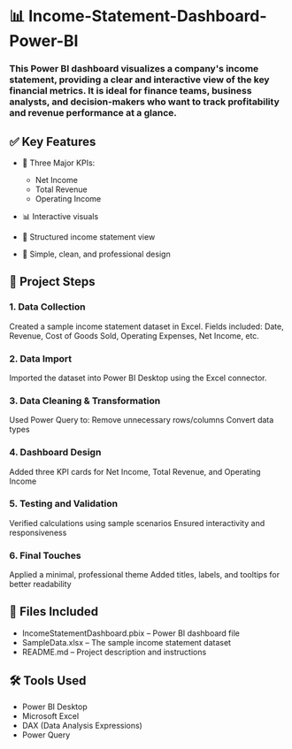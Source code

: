 # 📊 Income-Statement-Dashboard-Power-BI
### This Power BI dashboard visualizes a company's income statement, providing a clear and interactive view of the key financial metrics. It is ideal for finance teams, business analysts, and decision-makers who want to track profitability and revenue performance at a glance.

## ✅ Key Features
- 📌 Three Major KPIs:

  - Net Income
  - Total Revenue
  - Operating Income
- 📊 Interactive visuals
- 📁 Structured income statement view
- 🎨 Simple, clean, and professional design

## 📂 Project Steps

### 1. Data Collection
Created a sample income statement dataset in Excel.
Fields included: Date, Revenue, Cost of Goods Sold, Operating Expenses, Net Income, etc.

### 2. Data Import
Imported the dataset into Power BI Desktop using the Excel connector.

### 3. Data Cleaning & Transformation
Used Power Query to:
Remove unnecessary rows/columns
Convert data types

### 4. Dashboard Design
Added three KPI cards for Net Income, Total Revenue, and Operating Income

### 5. Testing and Validation
Verified calculations using sample scenarios
Ensured interactivity and responsiveness

### 6. Final Touches
Applied a minimal, professional theme
Added titles, labels, and tooltips for better readability



## 📁 Files Included
- IncomeStatementDashboard.pbix – Power BI dashboard file
- SampleData.xlsx – The sample income statement dataset
- README.md – Project description and instructions

## 🛠️ Tools Used
- Power BI Desktop
- Microsoft Excel
- DAX (Data Analysis Expressions)
- Power Query
